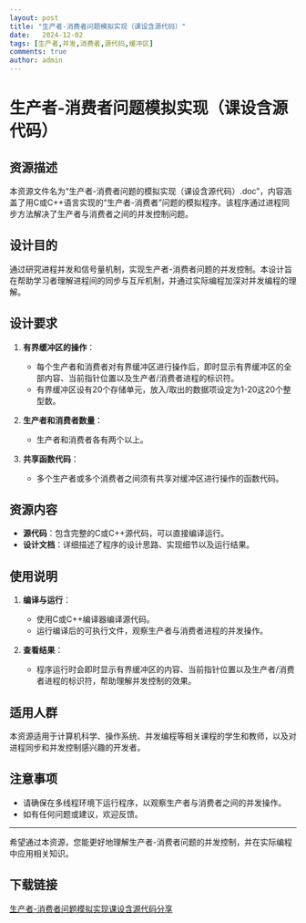```yaml
---
layout: post
title: "生产者-消费者问题模拟实现（课设含源代码）"
date:   2024-12-02
tags: [生产者,并发,消费者,源代码,缓冲区]
comments: true
author: admin
---
```

# 生产者-消费者问题模拟实现（课设含源代码）

## 资源描述

本资源文件名为“生产者-消费者问题的模拟实现（课设含源代码）.doc”，内容涵盖了用C或C++语言实现的“生产者-消费者”问题的模拟程序。该程序通过进程同步方法解决了生产者与消费者之间的并发控制问题。

## 设计目的

通过研究进程并发和信号量机制，实现生产者-消费者问题的并发控制。本设计旨在帮助学习者理解进程间的同步与互斥机制，并通过实际编程加深对并发编程的理解。

## 设计要求

1. **有界缓冲区的操作**：
   - 每个生产者和消费者对有界缓冲区进行操作后，即时显示有界缓冲区的全部内容、当前指针位置以及生产者/消费者进程的标识符。
   - 有界缓冲区设有20个存储单元，放入/取出的数据项设定为1-20这20个整型数。

2. **生产者和消费者数量**：
   - 生产者和消费者各有两个以上。

3. **共享函数代码**：
   - 多个生产者或多个消费者之间须有共享对缓冲区进行操作的函数代码。

## 资源内容

- **源代码**：包含完整的C或C++源代码，可以直接编译运行。
- **设计文档**：详细描述了程序的设计思路、实现细节以及运行结果。

## 使用说明

1. **编译与运行**：
   - 使用C或C++编译器编译源代码。
   - 运行编译后的可执行文件，观察生产者与消费者进程的并发操作。

2. **查看结果**：
   - 程序运行时会即时显示有界缓冲区的内容、当前指针位置以及生产者/消费者进程的标识符，帮助理解并发控制的效果。

## 适用人群

本资源适用于计算机科学、操作系统、并发编程等相关课程的学生和教师，以及对进程同步和并发控制感兴趣的开发者。

## 注意事项

- 请确保在多线程环境下运行程序，以观察生产者与消费者之间的并发操作。
- 如有任何问题或建议，欢迎反馈。

---

希望通过本资源，您能更好地理解生产者-消费者问题的并发控制，并在实际编程中应用相关知识。

## 下载链接

[生产者-消费者问题模拟实现课设含源代码分享](https://pan.quark.cn/s/66769d51de80)